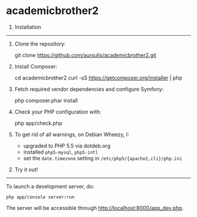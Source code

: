 academicbrother2
================

1) Installation
---------------

1. Clone the repository:

    git clone https://github.com/aursulis/academicbrother2.git

2. Install Composer:

    cd academicbrother2
    curl -sS https://getcomposer.org/installer | php

3. Fetch required vendor dependencies and configure Symfony:

    php composer.phar install

4. Check your PHP configuration with:

    php app/check.php

5. To get rid of all warnings, on Debian Wheezy, I:

    + upgraded to PHP 5.5 via dotdeb.org
    + installed `php5-mysql`, `php5-intl`
    + set the `date.timezone` setting in `/etc/php5/{apache2,cli}/php.ini`


2) Try it out!
--------------

To launch a development server, do:

    php app/console server:run

The server will be accessible through <http://localhost:8000/app_dev.php>.
